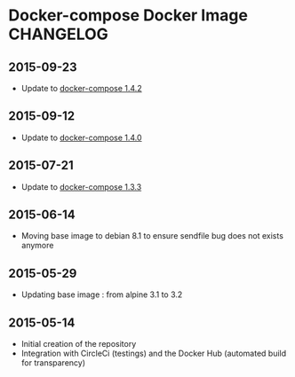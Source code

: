 # Docker-compose Docker Image CHANGELOG

## 2015-09-23
* Update to [docker-compose 1.4.2](https://github.com/docker/compose/releases/tag/1.4.2)

## 2015-09-12
* Update to [docker-compose 1.4.0](https://github.com/docker/compose/releases/tag/1.4.0)

## 2015-07-21
* Update to [docker-compose 1.3.3](https://github.com/docker/compose/releases/tag/1.3.3)

## 2015-06-14
* Moving base image to debian 8.1 to ensure sendfile bug does not exists anymore

## 2015-05-29
* Updating base image : from alpine 3.1 to 3.2

## 2015-05-14
* Initial creation of the repository
* Integration with CircleCi (testings) and the Docker Hub (automated build for transparency)
